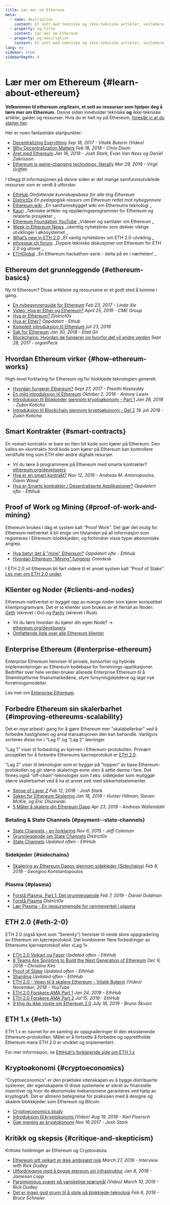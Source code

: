 ```yaml
---
title: Lær mer om Ethereum
meta:
  - name: description
    content: Et sett med tekniske og ikke-tekniske artikler, veiledere og ressurser for å lære om Ethereum.
  - property: og:title
    content: Lær mer om Ethereum
  - property: og:description
    content: Et sett med tekniske og ikke-tekniske artikler, veiledere og ressurser for å lære om Ethereum.
lang: no
sidebar: true
sidebarDepth: 0
---
```


# Lær mer om Ethereum {#learn-about-ethereum}

**Velkommen til ethereum.org/learn, et sett av ressurser som hjelper deg å lære mer om Ethereum.** Denne siden inneholder tekniske **og** ikke-tekniske artikler, gaider og ressurser. Hvis du er helt ny på Ethereum, [foreslår vi at du starter her](/no/beginners/).

Her er noen fantastiske startpunkter:

- [Decentralizing Everything](https://www.youtube.com/watch?v=WSN5BaCzsbo&feature=youtu.be) _Sep 18, 2017 - Vitalik Buterin (Video)_
- [Why Decentralization Matters](https://medium.com/s/story/why-decentralization-matters-5e3f79f7638e) _Feb 18, 2018 - Chris Dixon_
- [Året med Ethereum](https://medium.com/@jjmstark/the-year-in-ethereum-87a17d6f8276) _Jan 16, 2019 - Josh Stark, Evan Van Ness og Daniel Zakrisson_
- [Ethereum is game-changing technology, literally](https://medium.com/@virgilgr/ethereum-is-game-changing-technology-literally-d67e01a01cf8) _Mar 29, 2019 - Virgil Griffith_

I tillegg til informasjonen på denne siden er det mange samfunnsutviklede ressurser som er verdt å utforske:

- [EthHub](https://docs.ethhub.io) _Omfattende kunnskapsbase for alle ting Ethereum_
- [District0x](https://education.district0x.io/general-topics/understanding-ethereum/) _En pedagogisk ressurs om Ethereum rettet mot nybegynnere_
- [Ethereum.wiki](https://ethereum.wiki) _En samfunnsbygget wiki om Ethereums teknologi _
- [Kauri](https://kauri.io) _Tekniske artikler og opplæringsprogrammer for Ethereum og relaterte prosjekter _
- [Ethereum Foundation YouTube](https://www.youtube.com/channel/UCNOfzGXD_C9YMYmnefmPH0g) _Videoer og samtaler om Ethereum _
- [Week in Ethereum News](https://weekinethereumnews.com/) _ukentlig nyhetsbrev som dekker viktige utviklinger i økosystemet _
- [What’s new in ETH 2.0](https://notes.ethereum.org/c/Sk8Zs--CQ) _Et vanlig nyhetsbrev om ETH 2.0-utvikling _
- [ethresear.ch forum](https://ethresear.ch/) _Dypere tekniske diskusjoner om Ethereum for ETH 2.0 og utover _
- [ETHGlobal](https://ethglobal.co) _En Ethereum hackathon-serie - delta på en i nærheten! _

## Ethereum det grunnleggende {#ethereum-basics}

Ny til Ethereum? Disse artiklene og ressursene er et godt sted å komme i gang.

- [En nybegynnerguide for Ethereum](https://blog.coinbase.com/a-beginners-guide-to-ethereum-46dd486ceecf) _Feb 23, 2017 - Linda Xie_
- [Video: Hva er Ether og Ethereum?](https://www.youtube.com/watch?v=fjnovGRQrRE) _April 25, 2019 - CME Group_
- [Hva er Ethereum? ](https://education.district0x.io/general-topics/understanding-ethereum/what-is-ethereum/) _District0x_
- [Hva er Ether?](https://docs.ethhub.io/ethereum-basics/what-is-ether/) _Oppdatert - Ethub_
- [Komplett introduksjon til Ethereum](https://www.mewtopia.com/absolute-beginners-guide/) _juli 23, 2019_
- [Sak for Ethereum](http://blog.eladgil.com/2018/01/the-case-for-ethereum.html) _Jan 30, 2018 - Elad Gil_
- [Blockchains: Hvordan de fungerer og hvorfor det vil endre verden](https://spectrum.ieee.org/computing/networks/blockchains-how-they-work-and-why-theyll-change-the-world) _Sept 28, 2017 - organPeck_

## Hvordan Ethereum virker {#how-ethereum-works}

High-level forklaring for Ethereum og for blokkjede teknologien generelt.

- [Hvordan fungerer Ethereum?](https://medium.com/@preethikasireddy/how-does-ethereum-work-anyway-22d1df506369) _Sept 27, 2017 - Preethi Kasireddy_
- [En mild introduksjon til Ethereum](https://bitsonblocks.net/2016/10/02/gentle-introduction-ethereum/) _Oktober 2, 2016 - Antony Lewis_
- [Introduksjon til Blokkjeder gjennom kryptoøkonomi - Part 1](https://medium.com/blockchain-at-berkeley/introduction-to-blockchain-through-cryptoeconomics-part-1-bitcoin-369f245067f9) _Jan 26, 2018 - Zubin Koticha_
- [Introduksjon til Blockchain gjennom kryptoøkonomi - Del 2](https://medium.com/mechanism-labs/introduction-to-bitcoin-through-cryptoeconomics-part-2-proof-of-work-and-nakamoto-consensus-1252f6a6c012) _19. juli 2018 - Zubin Koticha_

## Smart Kontrakter {#smart-contracts}

En «smart kontrakt» er bare en liten bit kode som kjører på Ethereum. Den kalles en «kontrakt» fordi kode som kjører på Ethereum kan kontrollere verdifulle ting som ETH eller andre digitale resurser.

- Vil du lære å programmere på Ethereum med smarte kontrakter? [ethereum.org/developers](/no/developers/)
- [Hva er en smart kontrakt?](https://github.com/ethereumbook/ethereumbook/blob/develop/07smart-contracts-solidity.asciidoc#what-is-a-smart-contract) _Nov 12, 2018 - Andreas M. Antonopoulos, Gavin Wood_
- [Hva er Smarte kontrakter / Desentraliserte Applikasjoner?](https://docs.ethhub.io/ethereum-basics/what-is-ethereum/#what-are-smart-contracts-and-decentralized-applications) _Oppdatert ofte - Ethhub_

## Proof of Work og Mining {#proof-of-work-and-mining}

Ethereum brukes i dag et system kalt “Proof Work”. Det gjør det mulig for Ethereum-nettverket å bli enige om tilstanden på all informasjon som registreres i Ethereum-blokkkjeden, og forhindrer visse typer økonomiske angrep.

- [Hva betyr det å "mine" Ethereum?](https://docs.ethhub.io/using-ethereum/mining/) _Oppdatert ofte - Ethhub_
- [Hvordan Ethereum "Mining" fungerer](https://www.coindesk.com/information/ethereum-mining-works) _Coindesk_

I ETH 2.0 vil Ethereum bli ført videre til et annet system kalt “Proof of Stake”. [Les mer om ETH 2.0 under](./#eth-2-0).

## Klienter og Noder {#clients-and-nodes}

Ethereum-nettverket er bygget opp av mange noder som kjører kompatibel klientprogramvare. Det er to klienter som brukes av et flertall av Noder: [Geth](https://geth.ethereum.org/) (skrevet i Go) og [ Parity](https://www.parity.io/ethereum/) (skrevet i Rust).

- Vil du lære hvordan du kjører din egen Node? → [ethereum.org/developers](/no/developers/#clients-running-your-own-node/)
- [Omfattende liste over alle Ethereum klienter](https://github.com/ConsenSys/ethereum-developer-tools-list#ethereum-clients)

## Enterprise Ethereum {#enterprise-ethereum}

Enterprise Ethereum henviser til private, konsortier og hybride implementeringer av Ethereum kodebase for forretnings-applikasjoner. Bedrifter over hele verden bruker allerede Enterprise Ethereum til å Strømlinjeforme finansmarkedene, styre forsyningskjedene og lage nye forretningsmodeller.

Les mer om [Enterprise Ethereum](/no/enterprise/).

## Forbedre Ethereum sin skalerbarhet {#improving-ethereums-scalability}

Det er mye arbeid i gang for å gjøre Ethereum mer "skalabellerbar" ved å forbedre hastigheten og antal transaksjonen den kan behandle. Vanligvis sorteres disse inn i “Lag 1” og “Lag 2” løsninger.

”Lag 1” viser til forbedring av kjernen i Ethereum-protokollen. Primært prosjektet for å forbedre Ethereums kjerneprotokoll er [ETH 2.0](./#eth-2-0).

”Lag 2” viser til teknologier som er bygger på ”toppen” av base Ethereum-protokollen og gir større skalerings evne uten å sette denne i fare. Det finnes også “off-chain”-teknologier som f.eks. sidekjeder som muliggjør større skalerbarhet ved å ha et annet sett med sikkerhetselementer.

- [Sense of Layer 2](https://medium.com/l4-media/making-sense-of-ethereums-layer-2-scaling-solutions-state-channels-plasma-and-truebit-22cb40dcc2f4) _Feb 12, 2018 - Josh Stark_
- [Saken for Ethereum Skalering](https://medium.com/connext/the-case-for-ethereum-scalability-d2a8035f880f) _Jan 18, 2019 - Hunter Hillman, Steven McKie, og Eric Olszewski_
- [5 Måter å skalere din Ethereum Dapp](https://kauri.io/article/7ccaaa2fe7f344d5bf53807cb5c01530) _Apr 23, 2019 - Andreas Wallendahl_

### Betaling & State Channels {#payment--state-channels}

- [State Channels - en forklaring](https://www.jeffcoleman.ca/state-channels/) _Nov 6, 2015 - Jeff Coleman_
- [Grunnleggende om State Channels](https://education.district0x.io/general-topics/understanding-ethereum/basics-state-channels/) _District0x_
- [State Channels](https://docs.ethhub.io/ethereum-roadmap/layer-2-scaling/state-channels/) _Updated often - EthHub_

### Sidekjeder {#sidechains}

- [Skalering av Ethereum Dapps gjennom sidekjeder (Sidechains)](https://medium.com/loom-network/dappchains-scaling-ethereum-dapps-through-sidechains-f99e51fff447) _Feb 8, 2018 - Georgios Konstantopoulos_

### Plasma {#plasma}

- [ Forstå Plasma, Part 1: Det grunnleggende](https://www.theblockcrypto.com/2019/02/07/understanding-plasma-part-1-the-basics/) _Feb 7, 2019 - Daniel Goldman_
- [Forstå Plasma](https://education.district0x.io/general-topics/understanding-ethereum/understanding-plasma/) _District0x_
- [Lær Plasma - En ressursmengde for rammeverket i plasma](https://www.learnplasma.org/en/)

## ETH 2.0 {#eth-2-0}

ETH 2.0 (også kjent som “Serenity”) henviser til neste store oppgradering av Ethereum sin kjerneprotokoll. Det kombinerer flere forbedringer av Ethereums kjerneprotokoll eller «Lag 1».

- [ETH 2.0 Veikart og Faser](https://docs.ethhub.io/ethereum-roadmap/ethereum-2.0/eth-2.0-phases/) _Updated often - EthHub_
- [8 Teams Are Sprinting to Build the Next Generation of Ethereum](https://www.coindesk.com/next-gen-buidlers-the-8-teams-working-on-ethereum-2-0) _Dec 9, 2018 - Christine Kim_
- [Proof of Stake](https://docs.ethhub.io/ethereum-roadmap/ethereum-2.0/proof-of-stake/) _Updated often - EthHub_
- [Sharding](https://docs.ethhub.io/ethereum-roadmap/ethereum-2.0/sharding/) _Updated often - EthHub_
- [ETH 2.0 - Veien til å skalere Ethereum - Vitalik Buterin](https://youtu.be/kCVpDrlVesA) _(Video) November, 2018 - YouTube_
- [ETH 2.0 Forskere AMA Part 1](https://docs.ethhub.io/other/ethereum-2.0-ama/#part-1) _Jan 24, 2019 - EthHub_
- [ETH 2.0 Forskere AMA Part 2](https://docs.ethhub.io/other/ethereum-2.0-ama/#part-2) _Jul 15, 2019 - EthHub_
- [9 ting du ikke visste om Ethereum 2.0](https://our.status.im/9-things-you-didnt-know-about-ethereum-2-0/) _July 18, 2019 - Bruno Škvorc_

## ETH 1.x {#eth-1x}

ETH 1.x er navnet for en samling av oppgraderinger til den eksisterende Ethereum-protokollen. Målet er å fortsette å forbedre og opprettholde Ethereum mens ETH 2.0 er utviklet og implementert.

For mer informasjon, se [EthHub's forklarende side om ETH 1.x](https://docs.ethhub.io/ethereum-roadmap/ethereum-1.x/)

## Kryptoøkonomi {#cryptoeconomics}

“Cryptoeconomics” er den praktiske vitenskapen av å bygge distribuerte systemer, der egenskapene til disse systemene er sikret av finansielle insentiver og hvor de økonomiske mekanismene garanteres ved hjelp av kryptografi. Det er allmenn betegnelse for praksisen med å designe og skalere blokkkjeder som Ethereum og Bitcoin.

- [Cryptoeconomics.study](https://cryptoeconomics.study/)
- [Introduksjon til kryptokonomi ](https://www.youtube.com/watch?v=F0FCI8GxO5I) _(Video) Aug 19, 2018 - Karl Floersch_
- [Gjør mening av kryptokonomi](https://medium.com/l4-media/making-sense-of-cryptoeconomics-5edea77e4e8d) _Nov 16 2017 - Josh Stark_

## Kritikk og skepsis {#critique-and-skepticism}

Kritiske holdninger av Ethereum og Cryptovaluta.

- [Ethereum sitt veikart er ikke ambisiøst nok](https://decryptmedia.com/6136/vulcanize-rick-dudley-ethereum-roadmap-makerdao-polkadot) _March 27, 2019 - Interview with Rick Dudley_
- [Utfordringene med å bygge etereum sin infrastruktur](https://medium.com/@lopp/the-challenges-of-building-ethereum-infrastructure-87e443e47a4b) _Jan 8, 2018 - Jameson Lopp_
- [Parsimonious svarer på vanskelige spørsmål](https://www.youtube.com/watch?v=GOkSg0BuSdw&feature=youtu.be) _(Video) March 10, 2019 - Rick Dudley_
- [ Det er ingen god grunn til å stole på blokkjede-teknologi](https://www.wired.com/story/theres-no-good-reason-to-trust-blockchain-technology/) _Feb 6, 2019 - Bruce Schneier_
